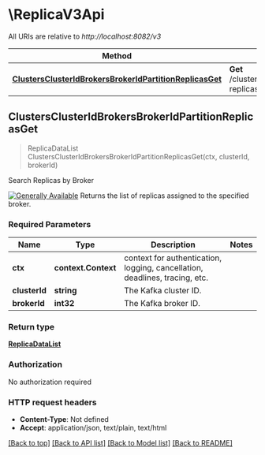 # \ReplicaV3Api

All URIs are relative to *http://localhost:8082/v3*

Method | HTTP request | Description
------------- | ------------- | -------------
[**ClustersClusterIdBrokersBrokerIdPartitionReplicasGet**](ReplicaV3Api.md#ClustersClusterIdBrokersBrokerIdPartitionReplicasGet) | **Get** /clusters/{cluster_id}/brokers/{broker_id}/partition-replicas | Search Replicas by Broker



## ClustersClusterIdBrokersBrokerIdPartitionReplicasGet

> ReplicaDataList ClustersClusterIdBrokersBrokerIdPartitionReplicasGet(ctx, clusterId, brokerId)

Search Replicas by Broker

[![Generally Available](https://img.shields.io/badge/Lifecycle%20Stage-Generally%20Available-%2345c6e8)](#section/Versioning/API-Lifecycle-Policy)  Returns the list of replicas assigned to the specified broker.

### Required Parameters


Name | Type | Description  | Notes
------------- | ------------- | ------------- | -------------
**ctx** | **context.Context** | context for authentication, logging, cancellation, deadlines, tracing, etc.
**clusterId** | **string**| The Kafka cluster ID. | 
**brokerId** | **int32**| The Kafka broker ID. | 

### Return type

[**ReplicaDataList**](ReplicaDataList.md)

### Authorization

No authorization required

### HTTP request headers

- **Content-Type**: Not defined
- **Accept**: application/json, text/plain, text/html

[[Back to top]](#) [[Back to API list]](../README.md#documentation-for-api-endpoints)
[[Back to Model list]](../README.md#documentation-for-models)
[[Back to README]](../README.md)

